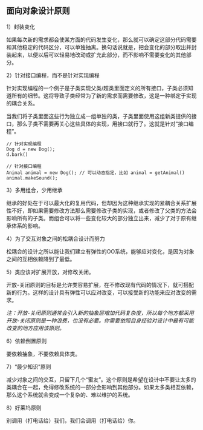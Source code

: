 ## 面向对象设计原则

1）封装变化

如果每次新的需求都会使某方面的代码发生变化，那么就可以确定这部分代码需要和其他稳定的代码区分，可以单独抽离。换句话说就是，把会变化的部分取出并封装起来，以便以后可以轻易地改动或扩充此部分，而不影响不需要变化的其他部分。

2）针对接口编程，而不是针对实现编程

针对实现编程的一个例子是子类实现父类/超类里面定义的所有接口，子类必须知道所有的细节。这将导致子类经常为了新的需求而需要修改，这是一种绑定于实现的耦合关系。

当我们将子类里面这些行为独立成一组单独的类，子类里面使用这组新类提供的接口，那么子类不需要再关心这些具体的实现，用接口就行了。这就是针对“接口编程”。

```
// 针对实现编程
Dog d = new Dog();
d.bark()

// 针对接口编程
Animal animal = new Dog(); // 可以动态指定，比如 animal = getAnimal()
animal.makeSound();
```

3）多用组合，少用继承

继承的好处在于可以最大化的复用代码，但却因为这种继承实现的紧耦合关系扩展性不好，即如果需要修改方法那么需要修改子类的实现，或者修改了父类的方法会影响所有的子类。而组合可以将一些变化较大的部分独立出来，减少了对于原有继承体系的影响。

4）为了交互对象之间的松耦合设计而努力

松耦合的设计之所以能让我们建立有弹性的OO系统，能够应对变化，是因为对象之间的互相依赖降到了最低。

5）类应该对扩展开放，对修改关闭。

开放-关闭原则的目标是允许类容易扩展，在不修改现有代码的情况下，就可搭配新的行为。这样的设计具有弹性可以应对改变，可以接受新的功能来应对改变的需求。

*注：开放-关闭原则通常会引入新的抽象层增加代码复杂度，所以每个地方都采用开放-关闭原则是一种浪费，也没有必要。你需要依照自身经验对设计中最有可能改变的地方应用该原则。*

6）依赖倒置原则

要依赖抽象，不要依赖具体类。

7）“最少知识”原则

减少对象之间的交互，只留下几个“蜜友”。这个原则是希望在设计中不要让太多的类耦合在一起，免得修改系统的一部分会影响到其他部分。如果太多类相互依赖，那么这个系统就会变成一个复杂的、难以维护的系统。

8）好莱坞原则

别调用（打电话给）我们，我们会调用（打电话给）你。
